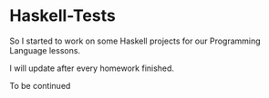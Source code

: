 # Haskell-Tests

So I started to work on some Haskell projects for our Programming Language lessons.

I will update after every homework finished.

To be continued
